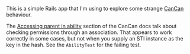 This is a simple Rails app that I'm using to explore some strange [CanCan](https://github.com/ryanb/cancan) behaviour.

The [Accessing parent in ability](https://github.com/ryanb/cancan/wiki/Nested-Resources#accessing-parent-in-ability) section of the CanCan docs talk about checking permissions through an association. That appears to work correctly in some cases, but not when you supply an STI instance as the key in the hash. See the `AbilityTest` for the failing test.
